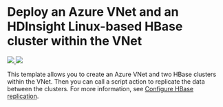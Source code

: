 # Deploy an Azure VNet and an HDInsight Linux-based HBase cluster within the VNet

<a href="https://portal.azure.com/#create/Microsoft.Template/uri/https%3A%2F%2Fraw.githubusercontent.com%2FTVDKoni%2Fazure-quickstart-templates%2Fmaster%2F101-hdinsight-hbase-replication-one-vnet%2Fazuredeploy.json" target="_blank">
    <img src="http://azuredeploy.net/deploybutton.png"/>
</a>
<a href="http://armviz.io/#/?load=https%3A%2F%2Fraw.githubusercontent.com%2FTVDKoni%2Fazure-quickstart-templates%2Fmaster%2F101-hdinsight-hbase-replication-one-vnet%2Fazuredeploy.json" target="_blank">
    <img src="http://armviz.io/visualizebutton.png"/>
</a>

This template allows you to create an Azure VNet and two HBase clusters within the VNet. Then you can call a script action to replicate the data between the clusters. For more information, see <a href="https://docs.microsoft.com/azure/hdinsight/hdinsight-hbase-replication">Configure HBase replication</a>.